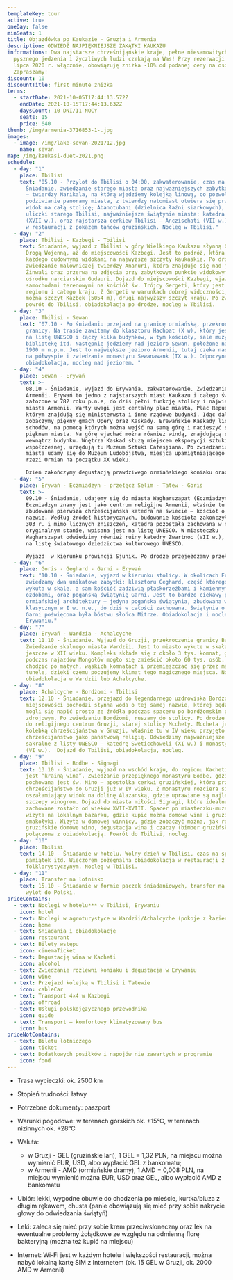 ```yaml
---
templateKey: tour
active: true
oneDay: false
minSeats: 1
title: Objazdówka po Kaukazie - Gruzja i Armenia
description: ODWIEDŹ NAJPIĘKNIEJSZE ZAKĄTKI KAUKAZU
informations: Dwa najstarsze chrześnijąńskie kraje, pełne niesamowitych widoków,
  pysznego jedzenia i życzliwych ludzi czekają na Was! Przy rezerwacji do 31
  lipca 2020 r. włącznie, obowiązuję zniżka -10% od podanej ceny na osobę.
  Zapraszamy!
discount: 10
discountTitle: first minute zniżka
terms:
  - startDate: 2021-10-05T17:44:13.572Z
    endDate: 2021-10-15T17:44:13.632Z
    daysCount: 10 DNI/11 NOCY
    seats: 15
    price: 640
thumb: /img/armenia-3716853-1-.jpg
images:
  - image: /img/lake-sevan-2021712.jpg
    name: sevan
map: /img/kaukasi-duet-2021.png
schedule:
  - day: "1"
    place: Tbilisi
    text: "05.10 - Przylot do Tbilisi o 04:00, zakwaterowanie, czas na odpoczynek.
      Śniadanie, zwiedzanie starego miasta oraz najważniejszych zabytków stolicy
      – twierdzy Narikala, na którą wjedziemy kolejką linową, co pozwoli nam na
      podziwianie panoramy miasta, z twierdzy natomiast otwiera się przepiękny
      widok na całą stolicę; Abanotubani (dzielnica łaźni siarkowych), kręte
      uliczki starego Tbilisi, najważniejsze świątynie miasta: katedra Sioni
      (XVII w.), oraz najstarsza cerkiew Tbilisi – Anczischati (VII w.). Kolacja
      w restauracji z pokazem tańców gruzińskich. Nocleg w Tbilisi."
  - day: "2"
    place: Tbilisi - Kazbegi - Tbilisi
    text: Śniadanie, wyjazd z Tbilisi w góry Wielkiego Kaukazu słynną Gruzińską
      Drogą Wojenną, aż do miejscowości Kazbegi. Jest to podróż, która zachwyci
      każdego cudownymi widokami na najwyższe szczyty kaukaskie. Po drodze
      zwiedzanie malowniczej twierdzy Ananuri, która znajduje się nad jeziorem
      Żinwali oraz przerwa na zdjęcia przy zabytkowym punkcie widokowym w
      ośrodku narciarskim Gudauri. Dojazd do miejscowości Kazbegi, wjazd
      samochodami terenowymi na kościół św. Trójcy Gergeti, który jest wizytówką
      regionu i całego kraju. Z Gergeti w warunkach dobrej widoczności, zobaczyć
      można szczyt Kazbek (5054 m), drugi najwyższy szczyt kraju. Po zwiedzaniu
      powrót do Tbilisi, obiadokolacja po drodze, nocleg w Tbilisi.
  - day: "3"
    place: Tbilisi - Sewan
    text: "07.10 - Po śniadaniu przejazd na granicę ormiańską, przekroczenie
      granicy. Na trasie zawitamy do klasztoru Hachpat (X w), który jest wpisany
      na listę UNESCO i łączy kilka budynków, w tym kościoły, sale muzyczne,
      bibliotekę itd. Następnie jedziemy nad jezioro Sewan, położone na wys.
      1900 m n.p.m. Jest to największe jezioro Armenii, tutaj czeka nas spacer
      na półwyspie i zwiedzanie monastyru Sewanawank (IX w.). Odpoczynek,
      obiadokolacja, nocleg nad jeziorem. "
  - day: "4"
    place: Sewan - Erywań
    text: >-
      08.10 - Śniadanie, wyjazd do Erywania. zakwaterowanie. Zwiedzanie stolicy
      Armenii. Erywań to jedno z najstarszych miast Kaukazu i całego świata,
      założone w 782 roku p.n.e, do dziś pełni funkcję stolicy i największego
      miasta Armenii. Warty uwagi jest centalny plac miasta, Plac Republiki, na
      którym znajdują się ministerwsta i inne rządowe budynki. Idąc dalej
      zobaczymy piękny gmach Opery oraz Kaskady. Erewańskie Kaskady liczą 572
      schodów, na pomocą których można wejść na samą górę i nacieszyć się
      pięknem miasta. Na górę wjechać można również windą, znajdującą się
      wewnątrz budynku. Wnętrza Kaskad służą miejscem ekspozycji sztuki
      współczesnej, urzędują tu Muzeum Sztuki Cafesjiana. Po zwiedzaniu centrum
      miasta udamy się do Muzeum Ludobójstwa, miesjca upamiętniającego ofiar
      rzezi Ormian na początku XX wieku. 

      Dzień zakończymy degustacją prawdziwego ormiańskiego koniaku oraz obiadokolacją. Nocleg w Erywaniu.
  - day: "5"
    place: Erywań - Eczmiadzyn - przełęcz Selim - Tatew - Goris
    text: >-
      09.10 - Śniadanie, udajemy się do miasta Wagharszapat (Eczmiadzyn).
      Eczmiadzyn znany jest jako centrum religijne Armenii, właśnie tu została
      zbudowana pierwsza chrześcijańska katedra na świecie – kościół o tej samej
      nazwie. Według źródeł historycznych, budowanie kościoła zakończyło się w
      303 r. i mimo licznych zniszczeń, katedra pozostała zachowana w niemal
      oryginalnym stanie, wpisana jest na listę UNESCO. W miasteczku
      Wagharszapat odwiedzimy również ruiny katedry Zwartnoc (VII w.), wpisanej
      na listę światowego dziedzictwa kulturowego UNESCO. 

      Wyjazd  w kierunku prowincji Sjunik. Po drodze przejeżdżamy przełęcz Selim (2410 m), gdzie zatrzymamy się, aby zajrzeć do tajemniczego karawanseraju, czyli schronu dla podróżujących wzdłuż Jedwabnego Szlaku kupców i handlarzy. Po krótkiej przerwie kontynuujemy naszą podróż w kierunku klasztoru Tatew. Po przybyciu na miejsce, dostaniemy się do klasztoru za pomocą kolejki linowej, zwanej "Skrzydła Tatewa", podróż kolejką potrwa ok. 20 minut. Klasztor Tatew to jeden z najbardziej majestatycznych zabytków sakralnych Armenii, wzniesiony został w IX wieku. Po zwiedzaniu przejeżdżamy do uroczego miasteczka Goris na obiadokolację i nocleg.
  - day: "6"
    place: Goris - Geghard - Garni - Erywań
    text: "10.10 - Śniadanie, wyjazd w kierunku stolicy. W okolicach Erywania
      zwiedzamy dwa unikatowe zabytki: klasztoru Geghard, część którego jest
      wykuta w skale, a sam kościół zadziwią płaskorzeźbami i kamiennymi
      ozdobami, oraz pogańską świątynię Garni. Jest to bardzo ciekawy pomnik
      ormiańskiej architektury – jedyna pogańska świątynia, zbudowana w stylu
      klasycznym w I w. n.e., do dziś w całości zachowana. Świątynia o nazwie
      Garni poświęcona była bóstwu słońca Mitrze. Obiadokolacja i nocleg w
      Erywaniu."
  - day: "7"
    place: Erywań - Wardzia - Achalcyche
    text: 11.10 - Śniadanie. Wyjazd do Gruzji, przekroczenie granicy Bawra.
      Zwiedzanie skalnego miasta Wardzii. Jest to miasto wykute w skałach
      jeszcze w XII wieku. Kompleks składa się z około 3 tys. komnat, gdzie
      podczas najazdów Mongołów mogło się zmieścić około 60 tys. osób. Będziemy
      chodzić po małych, wąskich komnatach i przemieszczać się przez małe
      tunele, dzięki czemu poczujemy klimat tego magicznego miejsca. Nocleg i
      obiadokolacja w Wardzii lub Achalcyche.
  - day: "8"
    place: Achalcyche - Bordżomi - Tbilisi
    text: 12.10 - Śniadanie, przejazd do legendarnego uzdrowiska Bordżomi. Z
      miejscowości pochodzi słynna woda o tej samej nazwie, której będziemy
      mogli się napić prosto ze źródła podczas spaceru po bordżomskim parku
      zdrojowym. Po zwiedzaniu Bordżomi, ruszamy do stolicy. Po drodze zawitamy
      do religijnego centrum Gruzji, starej stolicy Mcchety. Mccheta jest
      kolebką chrześcijaństwa w Gruzji, właśnie tu w IV wieku przyjęto
      chrześcijaństwo jako państwową religię. Odwiedzimy najważniejsze obiekty
      sakralne z listy UNESCO – katedrę Sweticchoweli (XI w.) i monastyr Dżwari
      (VI w.).  Dojazd do Tbilisi, obiadokolacja, nocleg.
  - day: "9"
    place: Tbilisi - Bodbe - Signagi
    text: 13.10 - Śniadanie, wyjazd na wschód kraju, do regionu Kacheti, który zwany
      jest “krainą wina”. Zwiedzanie przepięknego monastyru Bodbe, gdzie
      pochowana jest św. Nino – apostolka cerkwi gruzińskiej, która przyniosła
      chrześcijaństwo do Gruzji już w IV wieku. Z monastyru rozciera się
      oszałamiający widok na dolinę Alazanską, gdzie uprawiane są najlepsze
      szczepy winogron. Dojazd do miasta miłości Signagi, które idealne
      zachowane zostało od wieków XVII-XVIII. Spacer po miasteczku-muzeum,
      wizyta na lokalnym bazarku, gdzie kupić można domowe wina i gruzińskie
      smakołyki. Wizyta w domowej winnicy, gdzie zobaczyć można, jak robi się
      gruzińskie domowe wino, degustacja wina i czaczy (bimber gruziński)
      połączona z obiadokolacją. Powrót do Tbilisi, nocleg.
  - day: "10"
    place: Tbilisi
    text: 14.10 - Śniadanie w hotelu. Wolny dzień w Tbilisi, czas na spacery, zakupy
      pamiątek itd. Wieczorem pożegnalna obiadokolacja w restauracji z pokazem
      folklorystyczynym. Nocleg w Tbilisi.
  - day: "11"
    place: Transfer na lotnisko
    text: 15.10 - Śniadanie w formie paczek śniadaniowych, transfer na lotnisko,
      wylot do Polski.
priceContains:
  - text: Noclegi w hotelu*** w Tbilisi, Erywaniu
    icon: hotel
  - text: Noclegi w agroturystyce w Wardzii/Achalcyche (pokoje z łazienkami)
    icon: home
  - text: Śniadania i obiadokolacje
    icon: restaurant
  - text: Bilety wstępu
    icon: cinemaTicket
  - text: Degustację wina w Kacheti
    icon: alcohol
  - text: Zwiedzanie rozlewni koniaku i degustacja w Erywaniu
    icon: wine
  - text: Przejazd kolejką w Tbilisi i Tatewie
    icon: cableCar
  - text: Transport 4×4 w Kazbegi
    icon: offroad
  - text: Usługi polskojęzycznego przewodnika
    icon: guide
  - text: Transport – komfortowy klimatyzowany bus
    icon: bus
priceNotContains:
  - text: Biletu lotniczego
    icon: ticket
  - text: Dodatkowych posiłków i napojów nie zawartych w programie
    icon: food
---
```

* Trasa wycieczki: ok. 2500 km
* Stopień trudności: łatwy
* Potrzebne dokumenty: paszport
* Warunki pogodowe: w terenach górskich ok. +15°C, w terenach nizinnych ok. +28°C
* Waluta:

  * w Gruzji - GEL (gruzińskie lari), 1 GEL = 1,32 PLN, na miejscu można wymienić EUR, USD, albo wypłacić GEL z bankomatu;
  * w Armenii - AMD (ormiańskie dramy), 1 AMD = 0,008 PLN, na miejscu wymienić można EUR, USD oraz GEL, albo wypłacić AMD z bankomatu
* Ubiór: lekki, wygodne obuwie do chodzenia po mieście, kurtka/bluza z długim rękawem, chusta (panie obowiązują się mieć przy sobie nakrycie głowy do odwiedzania świątyń)
* Leki: zaleca się mieć przy sobie krem przeciwsłoneczny oraz lek na ewentualne problemy żołądkowe ze względu na odmienną florę bakteryjną (można też kupić na miejscu)
* Internet: Wi-Fi jest w każdym hotelu i większości restauracji, można nabyć lokalną kartę SIM z Internetem (ok. 15 GEL w Gruzji, ok. 2000 AMD w Armenii)